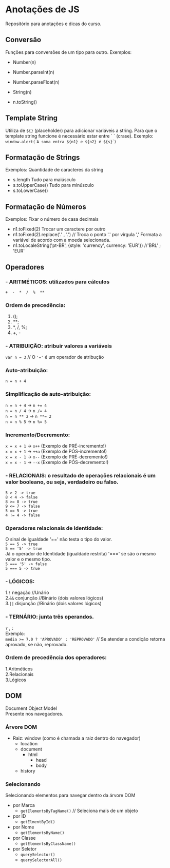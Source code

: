 # Anotações de JS
Repositório para anotações e dicas do curso.

## Conversão
Funções para conversões de um tipo para outro.
Exemplos:
- Number(n)
- Number.parseInt(n)
- Number.parseFloat(n)

- String(n)
- n.toString()

## Template String
Utiliza de `${}` (placeholder) para adicionar variáveis a string.
Para que o template string funcione é necessário estar entre \` \` (crase).
Exemplo:
`window.alert(`\``A soma entra ${n1} e ${n2} é ${s}`\``)`

## Formatação de Strings
Exemplos:
Quantidade de caracteres da string
- s.length
Tudo para maiúsculo
- s.toUpperCase()
Tudo para minúsculo
- s.toLowerCase()

## Formatação de Números
Exemplos:
Fixar o número de casa decimais
- n1.toFixed(2)
Trocar um caractere por outro
- n1.toFixed(2).replace('.' , '.') // Troca o ponto '.' por vírgula ','
Formata a variável de acordo com a moeda selecionada.
- n1.toLocaleString('pt-BR', {style: 'currency', currency: 'EUR'}) //'BRL' ; 'EUR'

## Operadores  
### - ARITMÉTICOS: utilizados para cálculos  
`+  -  *  /  %  **`  

### Ordem de precedência:  
1. ();  
2. **;  
3. *, /, %;  
4. +, -  
  
### - ATRIBUIÇÃO: atribuir valores a variáveis  
`var n = 3` // O `'='` é um operador de atribução  
  
### Auto-atribuição:  
`n = n + 4`  
  
### Simplificação de auto-atribuição:  
`n = n + 4` -> `n += 4`  
`n = n / 4` -> `n /= 4`  
`n = n ** 2` -> `n **= 2`  
`n = n % 5` -> `n %= 5`  
  
### Incremento/Decremento:  
`x = x + 1` -> `x++` (Exemplo de PRÉ-incremento!)  
`x = x + 1` -> `++a` (Exemplo de PÓS-incremento!)  
`x = x - 1` -> `x--` (Exemplo de PRÉ-decremento!)  
`x = x - 1` -> `--x` (Exemplo de PÓS-decremento!)  

### - RELACIONAIS: o resultado de operações relacionais é um valor booleano, ou seja, verdadeiro ou falso.  
`5 > 2 -> true`  
`8 < 4 -> false`  
`8 >= 8 -> true`  
`9 <= 7 -> false`  
`5 == 5 -> true`  
`4 != 4 -> false`  
  
### Operadores relacionais de Identidade:  
O sinal de igualdade '==' não testa o tipo do valor.  
`5 == 5 -> true`  
`5 == '5' -> true`  
Já o operador de Identidade (igualdade restrita) '===' se são o mesmo valor e o mesmo tipo.  
`5 === '5' -> false`  
`5 === 5 -> true`  
  
### - LÓGICOS:
1.`!` negação //Unário  
2.`&&` conjunção //Binário (dois valores lógicos)  
3.`||` disjunção //Binário (dois valores lógicos)  
  
### - TERNÁRIO: junta três operandos.  
`?` , `:`  
Exemplo:  
`media >= 7.0 ? 'APROVADO' : 'REPROVADO'` // Se atender a condição retorna aprovado, se não, reprovado.  

### Ordem de precedência dos operadores:  
1.Aritméticos  
2.Relacionais  
3.Lógicos  

## DOM
Document Object Model  
Presente nos navegadores.  

### Árvore DOM
- Raiz: window (como é chamada a raiz dentro do navegador)  
	- location  
	- document
		- html
			- head
			- body
	- history 

### Selecionando
Selecionando elementos para navegar dentro da árvore DOM  
- por Marca
	- `getElementsByTagName()` // Seleciona mais de um objeto
- por ID
	- `getElmentById()`
- por Nome
	- `getElementsByName()`
- por Classe
	- `getElementsByClassName()`
- por Seletor
	- `querySelector()`
	- `querySelectorAll()`
